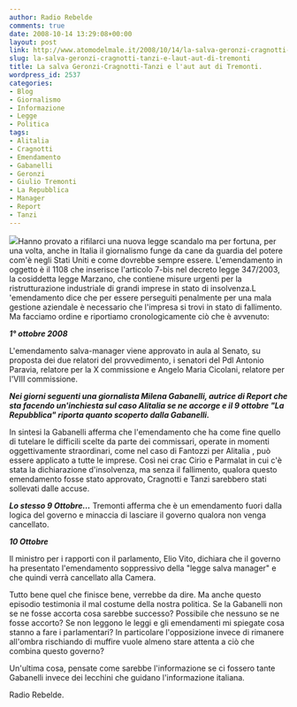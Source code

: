 ```yaml
---
author: Radio Rebelde
comments: true
date: 2008-10-14 13:29:08+00:00
layout: post
link: http://www.atomodelmale.it/2008/10/14/la-salva-geronzi-cragnotti-tanzi-e-laut-aut-di-tremonti/
slug: la-salva-geronzi-cragnotti-tanzi-e-laut-aut-di-tremonti
title: La salva Geronzi-Cragnotti-Tanzi e l'aut aut di Tremonti.
wordpress_id: 2537
categories:
- Blog
- Giornalismo
- Informazione
- Legge
- Politica
tags:
- Alitalia
- Cragnotti
- Emendamento
- Gabanelli
- Geronzi
- Giulio Tremonti
- La Repubblica
- Manager
- Report
- Tanzi
---
```


![](http://www.atomodelmale.it/wp-content/uploads/2008/10/reportga3-300x225.jpg)Hanno provato a rifilarci una nuova legge scandalo ma per fortuna, per una volta, anche in Italia il giornalismo funge da cane da guardia del potere com'è negli Stati Uniti e come dovrebbe sempre essere.
L'emendamento in oggetto è il 1108 che inserisce l'articolo 7-bis nel decreto legge 347/2003, la cosiddetta legge Marzano, che contiene misure urgenti per la ristrutturazione industriale di grandi imprese in stato di insolvenza.L 'emendamento dice che per essere perseguiti penalmente per una mala gestione aziendale è necessario che l'impresa si trovi in stato di fallimento.
Ma facciamo ordine e riportiamo cronologicamente ciò che è avvenuto:

_**1° ottobre 2008**_

L'emendamento salva-manager viene approvato in aula al Senato, su proposta dei due relatori del provvedimento, i senatori del Pdl Antonio Paravia, relatore per la X commissione e Angelo Maria Cicolani, relatore per l'VIII commissione.<!-- more -->

_**Nei giorni seguenti una giornalista Milena Gabanelli, autrice di Report che sta facendo un'inchiesta sul caso Alitalia se ne accorge e il 9 ottobre "La Repubblica" riporta quanto scoperto dalla Gabanelli.**_

In sintesi la Gabanelli afferma che l'emendamento che ha come fine quello di tutelare le difficili scelte da parte dei commissari, operate in momenti oggettivamente straordinari, come nel caso di Fantozzi per Alitalia , può essere applicato a tutte le imprese.
Così nei crac Cirio e Parmalat in cui c'è stata la dichiarazione d'insolvenza, ma senza il fallimento, qualora questo emendamento fosse stato approvato, Cragnotti e Tanzi sarebbero stati sollevati dalle accuse.

**_Lo stesso 9 Ottobre..._**
Tremonti afferma che è un emendamento fuori dalla logica del governo e minaccia di lasciare il governo qualora non venga cancellato.

**_10 Ottobre_**

Il ministro per i rapporti con il parlamento, Elio Vito, dichiara che il governo ha presentato l'emendamento soppressivo della "legge salva manager" e che quindi verrà cancellato alla Camera.

Tutto bene quel che finisce bene, verrebbe da dire. Ma anche questo episodio testimonia il mal costume della nostra politica. Se la Gabanelli non se ne fosse accorta cosa sarebbe successo?
Possibile che nessuno se ne fosse accorto? Se non leggono le leggi e gli emendamenti mi spiegate cosa stanno a fare i parlamentari? In particolare l'opposizione invece di rimanere all'ombra rischiando di muffire vuole almeno stare attenta a ciò che combina questo governo?

Un'ultima cosa, pensate come sarebbe l'informazione se ci fossero tante Gabanelli invece dei lecchini che guidano l'informazione italiana.

Radio Rebelde.
